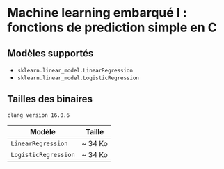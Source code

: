 # Machine learning embarqué I : fonctions de prediction simple en C

## Modèles supportés

- `sklearn.linear_model.LinearRegression`
- `sklearn.linear_model.LogisticRegression`

## Tailles des binaires

`clang version 16.0.6`

| Modèle               | Taille  |
| -------------------- | ------- |
| `LinearRegression`   | ~ 34 Ko |
| `LogisticRegression` | ~ 34 Ko |
